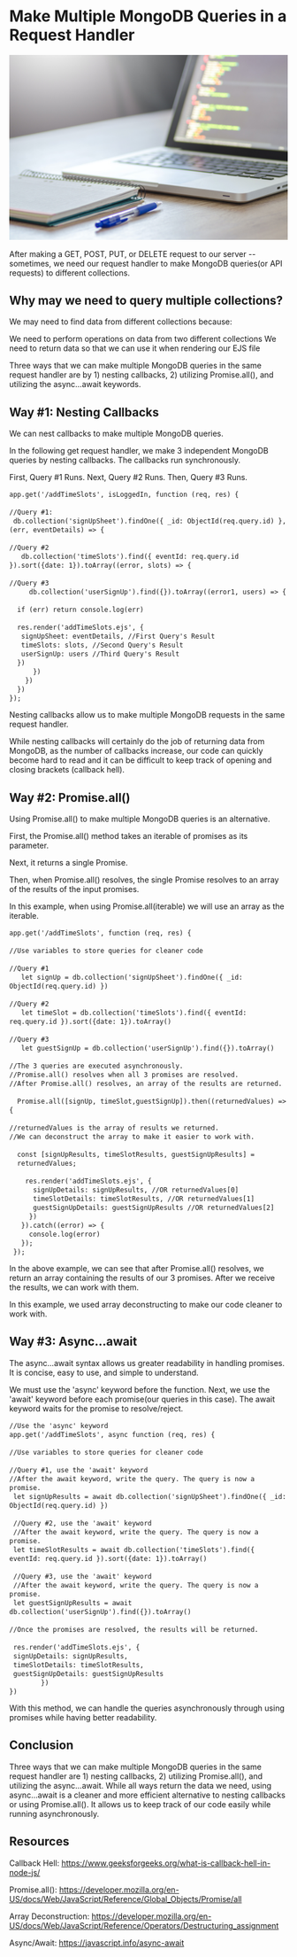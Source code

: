 # Make Multiple MongoDB Queries in a Request Handler

![Project Image](/img/laptop.jpg)

After making a GET, POST, PUT, or DELETE request to our server --sometimes, we need our request handler to make MongoDB queries(or API requests) to different collections. 

## Why may we need to query multiple collections?

We may need to find data from different collections because:

We need to perform operations on data from two different collections
We need to return data so that we can use it when rendering our EJS file

Three ways that we can make multiple MongoDB queries in the same request handler are by 1) nesting callbacks, 2) utilizing Promise.all(), and utilizing the async...await keywords.

## Way #1: Nesting Callbacks

We can nest callbacks to make multiple MongoDB queries. 

In the following get request handler, we make 3 independent MongoDB queries by nesting callbacks. The callbacks run synchronously. 

First, Query #1 Runs.
Next, Query #2 Runs.
Then, Query #3 Runs.
```
app.get('/addTimeSlots', isLoggedIn, function (req, res) {

//Query #1:
 db.collection('signUpSheet').findOne({ _id: ObjectId(req.query.id) }, (err, eventDetails) => {

//Query #2
   db.collection('timeSlots').find({ eventId: req.query.id }).sort({date: 1}).toArray((error, slots) => {

//Query #3
     db.collection('userSignUp').find({}).toArray((error1, users) => {

  if (err) return console.log(err)

  res.render('addTimeSlots.ejs', {
   signUpSheet: eventDetails, //First Query's Result
   timeSlots: slots, //Second Query's Result
   userSignUp: users //Third Query's Result
  })
      })
    })
  })
});
```

Nesting callbacks allow us to make multiple MongoDB requests in the same request handler.

While nesting callbacks will certainly do the job of returning data from MongoDB, as the number of callbacks increase, our code can quickly become hard to read and it can be difficult to keep track of opening and closing brackets (callback hell). 

## Way #2: Promise.all()

Using Promise.all() to make multiple MongoDB queries is an alternative. 

First, the Promise.all() method takes an iterable of promises as its parameter.

Next, it returns a single Promise.

Then, when Promise.all() resolves, the single Promise resolves to an array of the results of the input promises. 

In this example, when using Promise.all(iterable) we will use an array as the iterable. 
```
app.get('/addTimeSlots', function (req, res) {

//Use variables to store queries for cleaner code

//Query #1
   let signUp = db.collection('signUpSheet').findOne({ _id: ObjectId(req.query.id) })

//Query #2
   let timeSlot = db.collection('timeSlots').find({ eventId: req.query.id }).sort({date: 1}).toArray()

//Query #3
   let guestSignUp = db.collection('userSignUp').find({}).toArray()

//The 3 queries are executed asynchronously.
//Promise.all() resolves when all 3 promises are resolved.
//After Promise.all() resolves, an array of the results are returned.

  Promise.all([signUp, timeSlot,guestSignUp]).then((returnedValues) => {

//returnedValues is the array of results we returned.
//We can deconstruct the array to make it easier to work with.

  const [signUpResults, timeSlotResults, guestSignUpResults] = 
  returnedValues;

    res.render('addTimeSlots.ejs', {
      signUpDetails: signUpResults, //OR returnedValues[0]
      timeSlotDetails: timeSlotResults, //OR returnedValues[1]
      guestSignUpDetails: guestSignUpResults //OR returnedValues[2]
     })
   }).catch((error) => {
     console.log(error)
   });
 });
 ```

In the above example, we can see that after Promise.all() resolves, we return an array containing the results of our 3 promises. After we receive the results, we can work with them.

In this example, we used array deconstructing to make our code cleaner to work with. 

## Way #3: Async...await

The async...await syntax allows us greater readability in handling promises. It is concise, easy to use, and simple to understand. 

We must use the 'async' keyword before the function.  Next, we use the 'await' keyword before each promise(our queries in this case). The await keyword waits for the promise to resolve/reject.
```
//Use the 'async' keyword 
app.get('/addTimeSlots', async function (req, res) {

//Use variables to store queries for cleaner code
 
//Query #1, use the 'await' keyword
//After the await keyword, write the query. The query is now a promise.
 let signUpResults = await db.collection('signUpSheet').findOne({ _id: ObjectId(req.query.id) })
 
 //Query #2, use the 'await' keyword
 //After the await keyword, write the query. The query is now a promise.
 let timeSlotResults = await db.collection('timeSlots').find({ eventId: req.query.id }).sort({date: 1}).toArray()
 
 //Query #3, use the 'await' keyword
 //After the await keyword, write the query. The query is now a promise.
 let guestSignUpResults = await db.collection('userSignUp').find({}).toArray()

//Once the promises are resolved, the results will be returned.

 res.render('addTimeSlots.ejs', {
 signUpDetails: signUpResults, 
 timeSlotDetails: timeSlotResults, 
 guestSignUpDetails: guestSignUpResults 
        })
})
```
With this method, we can handle the queries asynchronously through using promises while having better readability. 

## Conclusion

Three ways that we can make multiple MongoDB queries in the same request handler are 1) nesting callbacks, 2) utilizing Promise.all(), and utilizing the async...await. While all ways return the data we need, using async...await is a cleaner and more efficient alternative to nesting callbacks or using Promise.all(). It allows us to keep track of our code easily while running asynchronously. 

## Resources
Callback Hell: https://www.geeksforgeeks.org/what-is-callback-hell-in-node-js/

Promise.all(): https://developer.mozilla.org/en-US/docs/Web/JavaScript/Reference/Global_Objects/Promise/all

Array Deconstruction: https://developer.mozilla.org/en-US/docs/Web/JavaScript/Reference/Operators/Destructuring_assignment

Async/Await: https://javascript.info/async-await
